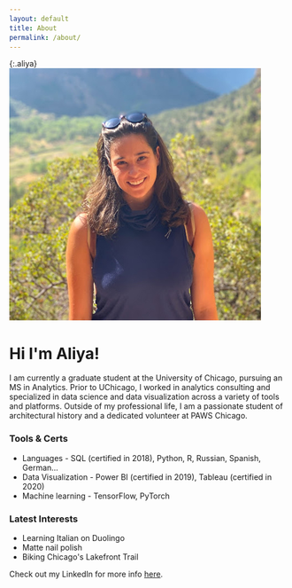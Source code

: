 ```yaml
---
layout: default
title: About
permalink: /about/
---
```

{:.aliya}
![Aliya](/assets/aliya.jpg)

# Hi I'm Aliya!

I am currently a graduate student at the University of Chicago, pursuing an MS in Analytics. Prior to UChicago, I worked in analytics consulting and specialized in data science and data visualization across a variety of tools and platforms. Outside of my professional life, I am a passionate student of architectural history and a dedicated volunteer at PAWS Chicago. 

### Tools & Certs
* Languages - SQL (certified in 2018), Python, R, Russian, Spanish, German... 
* Data Visualization - Power BI (certified in 2019), Tableau (certified in 2020)
* Machine learning - TensorFlow, PyTorch

### Latest Interests
* Learning Italian on Duolingo
* Matte nail polish
* Biking Chicago's Lakefront Trail

Check out my LinkedIn for more info [here](https://www.linkedin.com/in/aliyaz).
